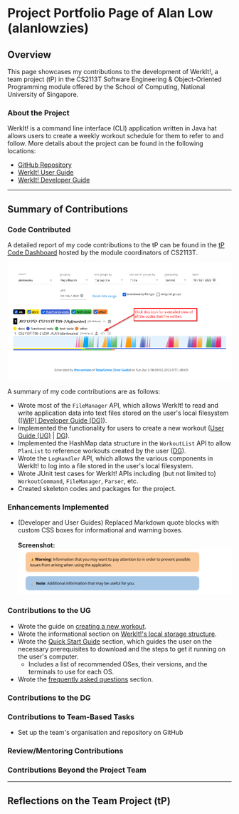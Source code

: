 # Project Portfolio Page of Alan Low (alanlowzies)

## Overview
This page showcases my contributions to the development of WerkIt!, a team project (tP) in the CS2113T 
Software Engineering & Object-Oriented Programming module offered by the School of Computing, National University of 
Singapore.

### About the Project
WerkIt! is a command line interface (CLI) application written in Java hat allows users to create a weekly workout 
schedule for them to refer to and follow. More details about the project can be found in the following locations:
* [GitHub Repository](../../)
* [WerkIt! User Guide](../UserGuide.md)
* [WerkIt! Developer Guide](../DeveloperGuide.md)

---

## Summary of Contributions
### Code Contributed
A detailed report of my code contributions to the tP can be found in the [tP Code Dashboard](https://nus-cs2113-ay2122s2.github.io/tp-dashboard/?search=alanlowzies&breakdown=true) 
hosted by the module coordinators of CS2113T.

![tP Code Dashboard](../images/ppp/alanlowzies/tPCodeDashboard.png)

A summary of my code contributions are as follows:
- Wrote most of the `FileManager` API, which allows WerkIt! to read and write application data
into text files stored on the user's local filesystem 
([[WIP] Developer Guide (DG)]()). 
- Implemented the functionality for users to create a new workout 
([User Guide (UG)](../UserGuide.md#create-a-workout-workout-new) | [DG](../DeveloperGuide.md#create-new-workout)).
- Implemented the HashMap data structure in the `WorkoutList` API to allow `PlanList` to reference
workouts created by the user ([DG](../DeveloperGuide.md#design-considerations-for-creating-a-new-workout)).
- Wrote the `LogHandler` API, which allows the various components in WerkIt! to log into a file
stored in the user's local filesystem.
- Wrote JUnit test cases for WerkIt! APIs including (but not limited to) `WorkoutCommand`, `FileManager`, `Parser`, etc.
- Created skeleton codes and packages for the project.


### Enhancements Implemented
- (Developer and User Guides) Replaced Markdown quote blocks with custom CSS boxes for informational and warning boxes.
<br/><br/>**Screenshot:**<br/>![Info and Warning Boxes](../images/ppp/alanlowzies/infoWarningBoxes.png)

### Contributions to the UG
- Wrote the guide on [creating a new workout](../UserGuide.md#create-a-workout-workout-new).
- Wrote the informational section on [WerkIt!'s local storage structure](../UserGuide.md#werkits-local-storage-information).
- Wrote the [Quick Start Guide](../UserGuide.md#quick-start-guide) section, which guides the user on the necessary
prerequisites to download and the steps to get it running on the user's computer.
  - Includes a list of recommended OSes, their versions, and the terminals to use for each OS.
- Wrote the [frequently asked questions](../UserGuide.md#frequently-asked-questions-faq) section.

### Contributions to the DG

### Contributions to Team-Based Tasks
- Set up the team's organisation and repository on GitHub

### Review/Mentoring Contributions

### Contributions Beyond the Project Team

---

## Reflections on the Team Project (tP)
